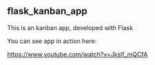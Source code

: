 ## flask_kanban_app


This is an kanban app, developed with Flask

You can see app in action here:

https://www.youtube.com/watch?v=Jkslf_mQCfA




